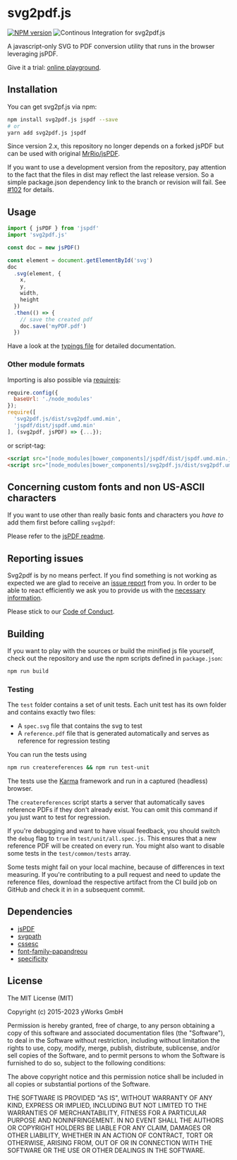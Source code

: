 # svg2pdf.js

[![NPM version](https://img.shields.io/npm/v/svg2pdf.js.svg?style=flat)](https://www.npmjs.org/package/svg2pdf.js) ![Continous Integration for svg2pdf.js](https://github.com/yWorks/svg2pdf.js/workflows/Continous%20Integration%20for%20svg2pdf.js/badge.svg)

A javascript-only SVG to PDF conversion utility that runs in the browser leveraging jsPDF.

Give it a trial: [online playground](http://raw.githack.com/yWorks/svg2pdf.js/master/).

## Installation

You can get svg2pf.js via npm:

```sh
npm install svg2pdf.js jspdf --save
# or
yarn add svg2pdf.js jspdf
```

Since version 2.x, this repository no longer depends on a forked jsPDF but can be used with original
[MrRio/jsPDF](https://github.com/MrRio/jsPDF).

If you want to use a development version from the repository, pay attention to the fact that the files in dist may
reflect the last release version. So a simple package.json dependency link to the branch or revision will fail.
See [#102](https://github.com/yWorks/svg2pdf.js/issues/102) for details.

## Usage

```js
import { jsPDF } from 'jspdf'
import 'svg2pdf.js'

const doc = new jsPDF()

const element = document.getElementById('svg')
doc
  .svg(element, {
    x,
    y,
    width,
    height
  })
  .then(() => {
    // save the created pdf
    doc.save('myPDF.pdf')
  })
```

Have a look at the [typings file](https://github.com/yWorks/svg2pdf.js/blob/master/types.d.ts) for
detailed documentation.

### Other module formats

Importing is also possible via [requirejs](http://requirejs.org/):

```javascript
require.config({
  baseUrl: './node_modules'
});
require([
  'svg2pdf.js/dist/svg2pdf.umd.min',
  'jspdf/dist/jspdf.umd.min'
], (svg2pdf, jsPDF) => {...});
```

or script-tag:

```html
<script src="[node_modules|bower_components]/jspdf/dist/jspdf.umd.min.js"></script>
<script src="[node_modules|bower_components]/svg2pdf.js/dist/svg2pdf.umd.min.js"></script>
```

## Concerning custom fonts and non US-ASCII characters

If you want to use other than really basic fonts and characters you _have to_ add them first before calling `svg2pdf`:

Please refer to the [jsPDF readme](https://github.com/MrRio/jsPDF).

## Reporting issues

Svg2pdf is by no means perfect. If you find something is not working as expected we are glad to receive an
[issue report](https://github.com/yWorks/svg2pdf.js/issues) from you. In order to be able to react efficiently we ask
you to provide us with the [necessary information](https://github.com/yWorks/svg2pdf.js/blob/master/CONTRIBUTING.md#reporting-bugs).

Please stick to our [Code of Conduct](https://github.com/yWorks/svg2pdf.js/blob/master/CODE_OF_CONDUCT.md).

## Building

If you want to play with the sources or build the minified js file yourself, check out the repository and use the npm scripts defined in `package.json`:

```bash
npm run build
```

### Testing

The `test` folder contains a set of unit tests. Each unit test has its own folder and contains exactly two files:

- A `spec.svg` file that contains the svg to test
- A `reference.pdf` file that is generated automatically and serves as reference for regression testing

You can run the tests using

```sh
npm run createreferences && npm run test-unit
```

The tests use the [Karma](https://karma-runner.github.io/5.2/index.html) framework and run in a captured (headless) browser.

The `createreferences` script starts a server that automatically saves reference PDFs if they don't already exist.
You can omit this command if you just want to test for regression.

If you're debugging and want to have visual feedback, you should switch the `debug` flag to `true` in `test/unit/all.spec.js`.
This ensures that a new reference PDF will be created on every run. You might also want to disable some tests in
the `test/common/tests` array.

Some tests might fail on your local machine, because of differences in text measuring. If you're contributing to
a pull request and need to update the reference files, download the respective artifact from the CI build job on
GitHub and check it in in a subsequent commit.

## Dependencies

- [jsPDF](https://github.com/MrRio/jsPDF)
- [svgpath](https://github.com/fontello/svgpath)
- [cssesc](https://github.com/mathiasbynens/cssesc)
- [font-family-papandreou](https://github.com/hanamura/font-family)
- [specificity](https://github.com/keeganstreet/specificity)

## License

The MIT License (MIT)

Copyright (c) 2015-2023 yWorks GmbH

Permission is hereby granted, free of charge, to any person obtaining a copy
of this software and associated documentation files (the "Software"), to deal
in the Software without restriction, including without limitation the rights
to use, copy, modify, merge, publish, distribute, sublicense, and/or sell
copies of the Software, and to permit persons to whom the Software is
furnished to do so, subject to the following conditions:

The above copyright notice and this permission notice shall be included in all
copies or substantial portions of the Software.

THE SOFTWARE IS PROVIDED "AS IS", WITHOUT WARRANTY OF ANY KIND, EXPRESS OR
IMPLIED, INCLUDING BUT NOT LIMITED TO THE WARRANTIES OF MERCHANTABILITY,
FITNESS FOR A PARTICULAR PURPOSE AND NONINFRINGEMENT. IN NO EVENT SHALL THE
AUTHORS OR COPYRIGHT HOLDERS BE LIABLE FOR ANY CLAIM, DAMAGES OR OTHER
LIABILITY, WHETHER IN AN ACTION OF CONTRACT, TORT OR OTHERWISE, ARISING FROM,
OUT OF OR IN CONNECTION WITH THE SOFTWARE OR THE USE OR OTHER DEALINGS IN THE
SOFTWARE.
